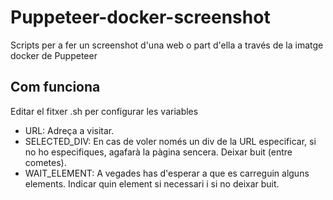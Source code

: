 # Puppeteer-docker-screenshot
Scripts per a fer un screenshot d'una web o part d'ella a través de la imatge docker de Puppeteer

## Com funciona
Editar el fitxer .sh per configurar les variables

- URL: Adreça a visitar.
- SELECTED_DIV: En cas de voler només un div de la URL especificar, si no ho especifiques, agafarà la pàgina sencera. Deixar buit (entre cometes).
- WAIT_ELEMENT: A vegades has d'esperar a que es carreguin alguns elements. Indicar quin element si necessari i si no deixar buit.